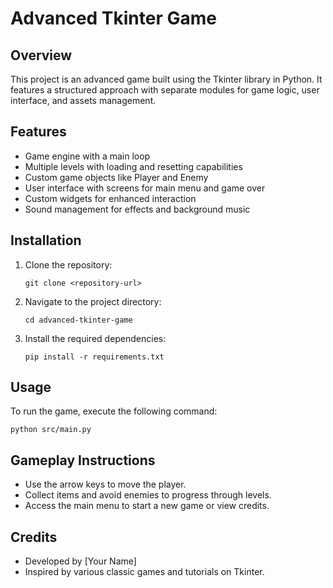 # Advanced Tkinter Game

## Overview
This project is an advanced game built using the Tkinter library in Python. It features a structured approach with separate modules for game logic, user interface, and assets management.

## Features
- Game engine with a main loop
- Multiple levels with loading and resetting capabilities
- Custom game objects like Player and Enemy
- User interface with screens for main menu and game over
- Custom widgets for enhanced interaction
- Sound management for effects and background music

## Installation
1. Clone the repository:
   ```
   git clone <repository-url>
   ```
2. Navigate to the project directory:
   ```
   cd advanced-tkinter-game
   ```
3. Install the required dependencies:
   ```
   pip install -r requirements.txt
   ```

## Usage
To run the game, execute the following command:
```
python src/main.py
```

## Gameplay Instructions
- Use the arrow keys to move the player.
- Collect items and avoid enemies to progress through levels.
- Access the main menu to start a new game or view credits.

## Credits
- Developed by [Your Name]
- Inspired by various classic games and tutorials on Tkinter.